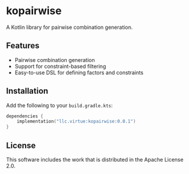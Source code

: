 # kopairwise

A Kotlin library for pairwise combination generation.

## Features
- Pairwise combination generation
- Support for constraint-based filtering
- Easy-to-use DSL for defining factors and constraints

## Installation

Add the following to your `build.gradle.kts`:

```kotlin
dependencies {
    implementation("llc.virtue:kopairwise:0.0.1")
}
```

## License

This software includes the work that is distributed in the Apache License 2.0.
